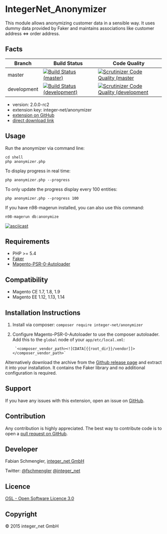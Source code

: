IntegerNet_Anonymizer
=====================
This module allows anonymizing customer data in a sensible way. It uses dummy data provided by Faker and maintains associations like customer address <=> order address.

Facts
-----

| Branch | Build Status | Code Quality |
| ------ | ------------ | ------------ |
| master | [![Build Status (master)](https://travis-ci.org/integer-net/Anonymizer.svg?branch=master)](https://travis-ci.org/integer-net/Anonymizer) | [![Scrutinizer Code Quality (master](https://scrutinizer-ci.com/g/integer-net/Anonymizer/badges/quality-score.png?b=master)](https://scrutinizer-ci.com/g/integer-net/Anonymizer/?branch=master) |
| development | [![Build Status (development)](https://travis-ci.org/integer-net/Anonymizer.svg?branch=development)](https://travis-ci.org/integer-net/Anonymizer) | [![Scrutinizer Code Quality (development](https://scrutinizer-ci.com/g/integer-net/Anonymizer/badges/quality-score.png?b=development)](https://scrutinizer-ci.com/g/integer-net/Anonymizer/?branch=development) |

- version: 2.0.0-rc2
- extension key: integer-net/anonymizer
- [extension on GitHub](https://github.com/integer-net/Anonymizer)
- [direct download link](https://github.com/integer-net/Anonymizer/archive/master.zip)

Usage
-----------
Run the anonymizer via command line:

    cd shell
    php anonymizer.php
	
To display progress in real time:

    php anonymizer.php --progress
	
To only update the progress display every 100 entities:

    php anonymizer.php --progress 100

If you have n98-magerun installed, you can also use this command:

    n98-magerun db:anonymize

[![asciicast](https://asciinema.org/a/9j4kylm874s4legd8ddbj494m.png)](https://asciinema.org/a/9j4kylm874s4legd8ddbj494m)


Requirements
------------
- PHP >= 5.4
- [Faker](https://github.com/fzaninotto/faker)
- [Magento-PSR-0-Autoloader](https://github.com/magento-hackathon/Magento-PSR-0-Autoloader)

Compatibility
-------------
- Magento CE 1.7, 1.8, 1.9
- Magento EE 1.12, 1.13, 1.14

Installation Instructions
-------------------------
1. Install via composer: `composer require integer-net/anonymizer`
2. Configure Magento-PSR-0-Autoloader to use the composer autoloader. Add this to the `global` node of your `app/etc/local.xml`:

        `<composer_vendor_path><![CDATA[{{root_dir}}/vendor]]></composer_vendor_path>`

Alternatively download the archive from the [Github release page](https://github.com/integer-net/Anonymizer/releases) and extract it into your installation. It contains the Faker library and no additional configuration is required.

Support
-------
If you have any issues with this extension, open an issue on [GitHub](https://github.com/integer-net/Anonymizer/issues).

Contribution
------------
Any contribution is highly appreciated. The best way to contribute code is to open a [pull request on GitHub](https://help.github.com/articles/using-pull-requests).

Developer
---------
Fabian Schmengler, [integer_net GmbH](http://www.integer-net.de)

Twitter: [@fschmengler](https://twitter.com/fschmengler) [@integer_net](https://twitter.com/integer_net)

Licence
-------
[OSL - Open Software Licence 3.0](http://opensource.org/licenses/osl-3.0.php)

Copyright
---------
© 2015 integer_net GmbH
